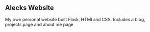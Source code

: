 ## Alecks Website
My own personal website built Flask, HTMl and CSS. Includes a blog, projects page and about me page
